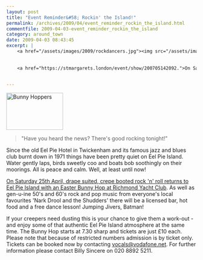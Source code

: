 ```yaml
---
layout: post
title: "Event Reminder&#58; Rockin' the Island!"
permalink: /archives/2009/04/event_reminder_rockin_the_island.html
commentfile: 2009-04-03-event_reminder_rockin_the_island
category: around_town
date: 2009-04-03 08:43:45
excerpt: |
    <a href="/assets/images/2009/rockdancers.jpg"><img src="/assets/images/2009/rockdancers-thumb.jpg" width="150" height="98" alt="Bunny Hoppers" class="photo right" /></a>
    
    
    <a href="https://stmargarets.london/event/show/200705142092.">On Saturday 25th April, drape suited, crepe booted rock 'n' roll returns to Eel Pie Island with an Easter Bunny Hop at Richmond Yacht Club</a> As well as gen-u-ine 50's and 60's rock and pop music from everyone's local favourites 'Nark Drool and the Shudders' there will be a licensed bar, hot food and a free dance lesson! Jumping Jivers, Batman!
    

---
```


<a href="/assets/images/2009/rockdancers.jpg"><img src="/assets/images/2009/rockdancers-thumb.jpg" width="150" height="98" alt="Bunny Hoppers" class="photo right" /></a>

> "Have you heard the news? There's good rocking tonight!"

Since the old Eel Pie Hotel in Twickenham and its famous jazz and blues club burnt down in 1971 things have been pretty quiet on Eel Pie Island. Water gently laps, birds sweetly coo and boats bob soothingly on their moorings. All is peace and calm. Well, at least until now!

[On Saturday 25th April, drape suited, crepe booted rock 'n' roll returns to Eel Pie Island with an Easter Bunny Hop at Richmond Yacht Club](/event/show/200705142092). As well as gen-u-ine 50's and 60's rock and pop music from everyone's local favourites 'Nark Drool and the Shudders' there will be a licensed bar, hot food and a free dance lesson! Jumping Jivers, Batman!

If your creepers need dusting this is your chance to give them a work-out - and enjoy some of that authentic Eel Pie Island atmosphere at the same time.
The Bunny Hop starts at 7.30 sharp and tickets are just £10 each. Please note that because of restricted numbers admission is by ticket only.
Tickets can be booked now by contacting <vocals@vodafone.net>. For further information please contact Billy Sincere on 020 8892 5211.
